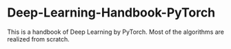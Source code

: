 # Deep-Learning-Handbook-PyTorch
This is a handbook of Deep Learning by PyTorch. Most of the algorithms are realized from scratch.
